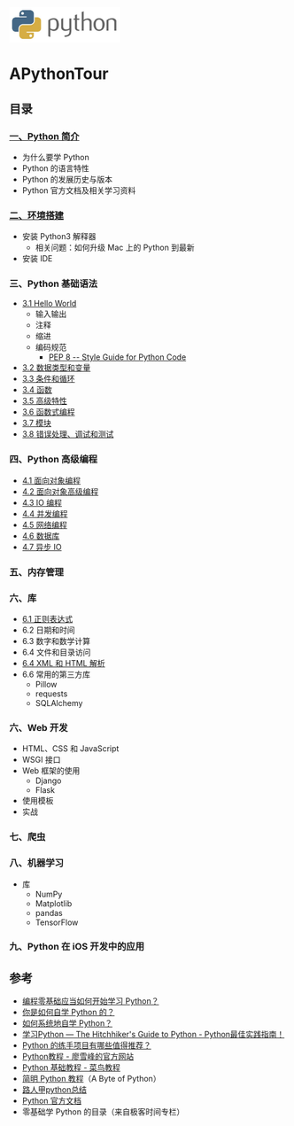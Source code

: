 <img src="./python_logo.png" align="middle" height="64" width="200"/>

# APythonTour


## 目录


### [一、Python 简介](https://github.com/ShannonChenCHN/APythonTour/issues/13)
- 为什么要学 Python
- Python 的语言特性
- Python 的发展历史与版本
- Python 官方文档及相关学习资料

### [二、环境搭建](https://github.com/ShannonChenCHN/APythonTour/issues/2)
- 安装 Python3 解释器
  - 相关问题：如何升级 Mac 上的 Python 到最新
- 安装 IDE

### 三、Python 基础语法
- [3.1 Hello World ](https://github.com/ShannonChenCHN/APythonTour/issues/7)
   - 输入输出
   - 注释
   - 缩进
   - 编码规范
      - [PEP 8 -- Style Guide for Python Code](https://www.python.org/dev/peps/pep-0008/)
- [3.2 数据类型和变量](https://github.com/ShannonChenCHN/APythonTour/issues/14)
- [3.3 条件和循环](https://github.com/ShannonChenCHN/APythonTour/issues/15)
- [3.4 函数](https://github.com/ShannonChenCHN/APythonTour/issues/3)
- [3.5 高级特性](https://github.com/ShannonChenCHN/APythonTour/issues/4)
- [3.6 函数式编程](https://github.com/ShannonChenCHN/APythonTour/issues/5)
- [3.7 模块](https://github.com/ShannonChenCHN/APythonTour/issues/6)
- [3.8 错误处理、调试和测试](https://github.com/ShannonChenCHN/APythonTour/issues/11)

### 四、Python 高级编程

- [4.1 面向对象编程](https://github.com/ShannonChenCHN/APythonTour/issues/8)
- [4.2 面向对象高级编程](https://github.com/ShannonChenCHN/APythonTour/issues/9)
- [4.3 IO 编程](https://github.com/ShannonChenCHN/APythonTour/issues/12)
- [4.4 并发编程](https://github.com/ShannonChenCHN/APythonTour/issues/10)
- [4.5 网络编程](https://github.com/ShannonChenCHN/APythonTour/issues/16)
- [4.6 数据库](https://github.com/ShannonChenCHN/APythonTour/issues/17)
- [4.7 异步 IO](https://github.com/ShannonChenCHN/APythonTour/issues/18)

### 五、内存管理


### 六、库
- [6.1 正则表达式](https://github.com/ShannonChenCHN/APythonTour/issues/19)
- 6.2 日期和时间
- 6.3 数字和数学计算
- 6.4 文件和目录访问
- [6.4 XML 和 HTML 解析](https://github.com/ShannonChenCHN/APythonTour/issues/21)
- 6.6 常用的第三方库
  - Pillow
  - requests
  - SQLAlchemy
  
### 六、Web 开发
- HTML、CSS 和 JavaScript
- WSGI 接口
- Web 框架的使用
  - Django
  - Flask
- 使用模板
- 实战

### 七、爬虫



### 八、机器学习
- 库
  - NumPy
  - Matplotlib
  - pandas
  - TensorFlow
  

  
### 九、Python 在 iOS 开发中的应用

## 参考
- [编程零基础应当如何开始学习 Python？](https://www.zhihu.com/question/20039623)
- [你是如何自学 Python 的？](https://www.zhihu.com/question/20702054)
- [如何系统地自学 Python？](https://www.zhihu.com/question/29138020)
- [学习Python — The Hitchhiker's Guide to Python - Python最佳实践指南！](http://pythonguidecn.readthedocs.io/zh/latest/intro/learning.html)
- [Python 的练手项目有哪些值得推荐？](https://www.zhihu.com/question/29372574)
- [Python教程 - 廖雪峰的官方网站](https://www.liaoxuefeng.com/wiki/0014316089557264a6b348958f449949df42a6d3a2e542c000)
- [Python 基础教程 - 菜鸟教程](http://www.runoob.com/python/python-tutorial.html)
- [简明 Python 教程](https://github.com/ShannonChenCHN/APythonTour/blob/master/byte-of-python-chinese-edition.epub)（A Byte of Python）
- [路人甲python总结](https://github.com/ShannonChenCHN/APythonTour/blob/master/%E8%B7%AF%E4%BA%BA%E7%94%B2python%E6%80%BB%E7%BB%93.docx)
- [Python 官方文档](https://docs.python.org/3/)
- 零基础学 Python 的目录（来自极客时间专栏）
